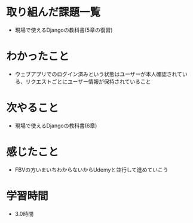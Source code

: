 # 取り組んだ課題一覧

- 現場で使えるDjangoの教科書(5章の復習)

# わかったこと

- ウェブアプリでのログイン済みという状態はユーザーが本人確認されている、リクエストごとにユーザー情報が保持されていること

# 次やること

- 現場で使えるDjangoの教科書(6章)

# 感じたこと

- FBVの方いまいちわからないからUdemyと並行して進めていこう

# 学習時間

- 3.0時間